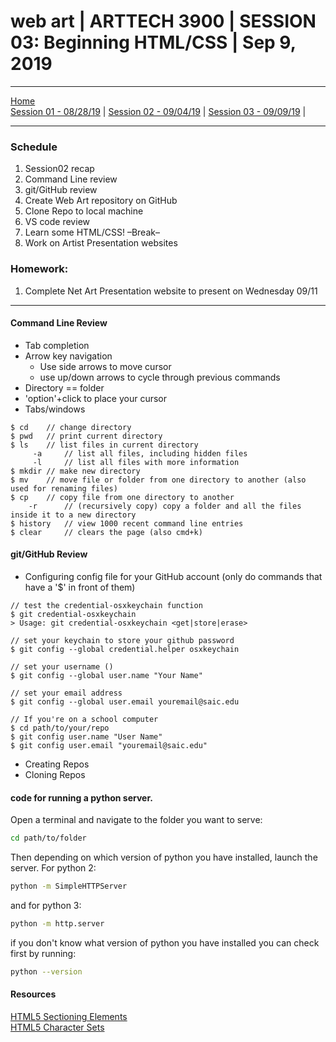 # web art | ARTTECH 3900 | SESSION 03: Beginning HTML/CSS | Sep 9, 2019
___
<a href="../">Home</a><br>
<a href="https://dougrosman.github.io/saic-webart-fa19/lectures/session01">Session 01 - 08/28/19</a> | 
<a href="https://dougrosman.github.io/saic-webart-fa19/lectures/session02">Session 02 - 09/04/19</a> | 
<a href="https://dougrosman.github.io/saic-webart-fa19/lectures/session03">Session 03 - 09/09/19</a> | 

___

### Schedule

1. Session02 recap
1. Command Line review
1. git/GitHub review
1. Create Web Art repository on GitHub
1. Clone Repo to local machine
1. VS code review
1. Learn some HTML/CSS!
    –Break–
1. Work on Artist Presentation websites



### Homework:

1. Complete Net Art Presentation website to present on Wednesday 09/11

___

#### Command Line Review
* Tab completion
* Arrow key navigation
    * Use side arrows to move cursor
    * use up/down arrows to cycle through previous commands
* Directory == folder
* 'option'+click to place your cursor
* Tabs/windows
```
$ cd    // change directory
$ pwd   // print current directory
$ ls    // list files in current directory
     -a     // list all files, including hidden files
     -l     // list all files with more information
$ mkdir // make new directory
$ mv    // move file or folder from one directory to another (also used for renaming files)
$ cp    // copy file from one directory to another
    -r      // (recursively copy) copy a folder and all the files inside it to a new directory
$ history   // view 1000 recent command line entries
$ clear     // clears the page (also cmd+k)
```

#### git/GitHub Review
* Configuring config file for your GitHub account (only do commands that have a '$' in front of them)
```
// test the credential-osxkeychain function
$ git credential-osxkeychain
> Usage: git credential-osxkeychain <get|store|erase>

// set your keychain to store your github password
$ git config --global credential.helper osxkeychain       

// set your username ()
$ git config --global user.name "Your Name"

// set your email address
$ git config --global user.email youremail@saic.edu

// If you're on a school computer
$ cd path/to/your/repo
$ git config user.name "User Name"
$ git config user.email "youremail@saic.edu"
```
* Creating Repos
* Cloning Repos




#### code for running a python server.
Open a terminal and navigate to the folder you want to serve:
```bash
cd path/to/folder
```
Then depending on which version of python you have installed, launch the server. For python 2:
```bash
python -m SimpleHTTPServer
```
and for python 3:
```bash
python -m http.server
```
if you don't know what version of python you have installed you can check first by running:
```bash
python --version
```

#### Resources

<a href="https://blog.teamtreehouse.com/use-html5-sectioning-elements" target="blank">HTML5 Sectioning Elements</a><br>
<a href="https://www.w3schools.com/charsets/" target="blank">HTML5 Character Sets</a><br>

